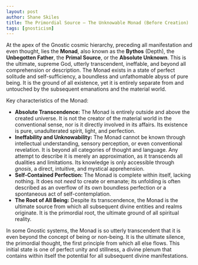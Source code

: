 ```yaml
---
layout: post
author: Shane Skiles
title: The Primordial Source – The Unknowable Monad (Before Creation)
tags: [gnosticism]
---
```


At the apex of the Gnostic cosmic hierarchy, preceding all manifestation and even thought, lies the **Monad**, also known as the **Bythos** (Depth), the **Unbegotten Father**, the **Primal Source**, or the **Absolute Unknown**. This is the ultimate, supreme God, utterly transcendent, ineffable, and beyond all comprehension or description. The Monad exists in a state of perfect solitude and self-sufficiency, a boundless and unfathomable abyss of pure being. It is the ground of all existence, yet it is entirely separate from and untouched by the subsequent emanations and the material world.

Key characteristics of the Monad:

*   **Absolute Transcendence:** The Monad is entirely outside and above the created universe. It is not the creator of the material world in the conventional sense, nor is it directly involved in its affairs. Its existence is pure, unadulterated spirit, light, and perfection.
*   **Ineffability and Unknowability:** The Monad cannot be known through intellectual understanding, sensory perception, or even conventional revelation. It is beyond all categories of thought and language. Any attempt to describe it is merely an approximation, as it transcends all dualities and limitations. Its knowledge is only accessible through *gnosis*, a direct, intuitive, and mystical apprehension.
*   **Self-Contained Perfection:** The Monad is complete within itself, lacking nothing. It does not *need* to create or emanate; its unfolding is often described as an overflow of its own boundless perfection or a spontaneous act of self-contemplation.
*   **The Root of All Being:** Despite its transcendence, the Monad is the ultimate source from which all subsequent divine entities and realms originate. It is the primordial root, the ultimate ground of all spiritual reality.

In some Gnostic systems, the Monad is so utterly transcendent that it is even beyond the concept of being or non-being. It is the ultimate silence, the primordial thought, the first principle from which all else flows. This initial state is one of perfect unity and stillness, a divine plenum that contains within itself the potential for all subsequent divine manifestations.

